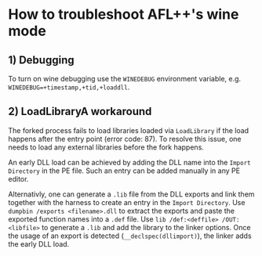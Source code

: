 # How to troubleshoot AFL++'s wine mode

## 1) Debugging
To turn on wine debugging use the `WINEDEBUG` environment variable, 
e.g. `WINEDEBUG=+timestamp,+tid,+loaddll`. 

## 2) LoadLibraryA workaround
The forked process fails to load libraries loaded via `LoadLibrary` 
if the load happens after the entry point (error code: 87). To resolve 
this issue, one needs to load any external libraries before the fork happens.

An early DLL load can be achieved by adding the DLL name into the `Import Directory`
in the PE file. Such an entry can be added manually in any PE editor. 

Alternativly, one can generate a `.lib` file from the DLL exports and link 
them together with the harness to create an entry in the `Import Directory`. 
Use `dumpbin /exports <filename>.dll` to extract the exports and paste the 
exported function names into a `.def` file. Use `lib /def:<deffile> /OUT:<libfile>`
to generate a `.lib` and add the library to the linker options. Once the usage of 
an export is detected (`__declspec(dllimport)`), the
linker adds the early DLL load.